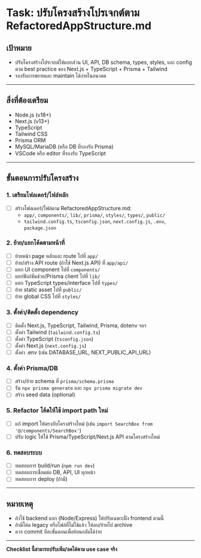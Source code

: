 # Task: ปรับโครงสร้างโปรเจกต์ตาม RefactoredAppStructure.md

## เป้าหมาย
- ปรับโครงสร้างโปรเจกต์ให้แยกส่วน UI, API, DB schema, types, styles, และ config ตาม best practice ของ Next.js + TypeScript + Prisma + Tailwind
- รองรับการขยายและ maintain ได้ง่ายในอนาคต

---

## สิ่งที่ต้องเตรียม
- Node.js (v18+)
- Next.js (v13+)
- TypeScript
- Tailwind CSS
- Prisma ORM
- MySQL/MariaDB (หรือ DB ที่รองรับ Prisma)
- VSCode หรือ editor ที่รองรับ TypeScript

---

## ขั้นตอนการปรับโครงสร้าง

### 1. เตรียมโฟลเดอร์/ไฟล์หลัก
- [ ] สร้างโฟลเดอร์/ไฟล์ตาม RefactoredAppStructure.md:
  - `app/`, `components/`, `lib/`, `prisma/`, `styles/`, `types/`, `public/`
  - `tailwind.config.ts`, `tsconfig.json`, `next.config.js`, `.env`, `package.json`

### 2. ย้าย/แยกโค้ดตามหน้าที่
- [ ] ย้ายหน้า page หลักและ route ไปที่ `app/`
- [ ] ย้าย/สร้าง API route (ถ้าใช้ Next.js API) ที่ `app/api/`
- [ ] แยก UI component ไปที่ `components/`
- [ ] แยกฟังก์ชันช่วย/Prisma client ไปที่ `lib/`
- [ ] แยก TypeScript types/interface ไปที่ `types/`
- [ ] ย้าย static asset ไปที่ `public/`
- [ ] ย้าย global CSS ไปที่ `styles/`

### 3. ตั้งค่า/ติดตั้ง dependency
- [ ] ติดตั้ง Next.js, TypeScript, Tailwind, Prisma, dotenv ฯลฯ
- [ ] ตั้งค่า Tailwind (`tailwind.config.ts`)
- [ ] ตั้งค่า TypeScript (`tsconfig.json`)
- [ ] ตั้งค่า Next.js (`next.config.js`)
- [ ] ตั้งค่า .env (เช่น DATABASE_URL, NEXT_PUBLIC_API_URL)

### 4. ตั้งค่า Prisma/DB
- [ ] สร้าง/ย้าย schema ที่ `prisma/schema.prisma`
- [ ] รัน `npx prisma generate` และ `npx prisma migrate dev`
- [ ] สร้าง seed data (optional)

### 5. Refactor โค้ดให้ใช้ import path ใหม่
- [ ] แก้ import ให้ตรงกับโครงสร้างใหม่ (เช่น `import SearchBox from '@/components/SearchBox'`)
- [ ] ปรับ logic ให้ใช้ Prisma/TypeScript/Next.js API ตามโครงสร้างใหม่

### 6. ทดสอบระบบ
- [ ] ทดสอบการ build/run (`npm run dev`)
- [ ] ทดสอบการเชื่อมต่อ DB, API, UI ทุกหน้า
- [ ] ทดสอบการ deploy (ถ้ามี)

---

## หมายเหตุ
- ถ้าใช้ backend แยก (Node/Express) ให้ปรับเฉพาะฝั่ง frontend ตามนี้
- ถ้ามีโค้ด legacy หรือไฟล์ที่ไม่ใช้แล้ว ให้ลบ/ย้ายไป archive
- ควร commit ทีละขั้นตอนเพื่อย้อนกลับได้ง่าย

---

**Checklist นี้สามารถปรับเพิ่ม/ลดได้ตาม use case จริง** 